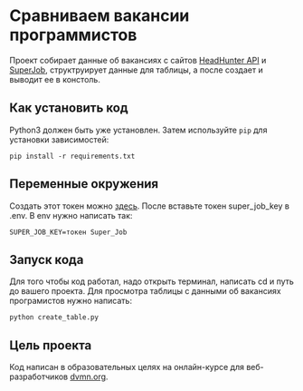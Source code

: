 # Сравниваем вакансии программистов
Проект собирает данные об вакансиях с сайтов [HeadHunter API](https://dev.hh.ru/) и [SuperJob](https://api.superjob.ru/), структруирует данные для таблицы, а после создает и выводит ее в констоль.

## Как установить код

Python3 должен быть уже установлен. 
Затем используйте `pip` для установки зависимостей:
```
pip install -r requirements.txt
```

## Переменные окружения
Создать этот токен можно [здесь](https://api.superjob.ru/). После вставьте токен super_job_key в .env.
В env нужно написать так:
```
SUPER_JOB_KEY=токен Super_Job
```

## Запуск кода
Для того чтобы код работал, надо открыть терминал, написать cd и путь до вашего проекта.
Для просмотра таблицы с данными об вакансиях програмистов нужно написать:
```
python create_table.py
```

## Цель проекта
Код написан в образовательных целях на онлайн-курсе для веб-разработчиков [dvmn.org](https://dvmn.org).
